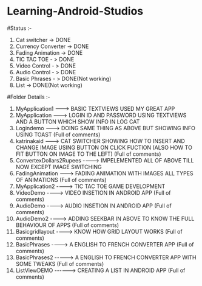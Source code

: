 # Learning-Android-Studios

#Status :-
1. Cat switcher -> DONE
2. Currency Converter -> DONE
3. Fading Animation -> DONE
4. TIC TAC TOE - > DONE
5. Video Control - > DONE
6. Audio Control - > DONE
7. Basic Phrases - > DONE(Not working)
8. List -> DONE(Not working)

#Folder Details :-
1. MyApplication1 ---> BASIC TEXTVIEWS USED MY GREAT APP
2. MyApplication  ---> LOGIN ID AND PASSWORD USING TEXTVIEWS AND A BUTTON WHICH SHOW INFO IN LOG CAT
3. Logindemo      ---> DOING SAME THING AS ABOVE BUT SHOWING INFO USING TOAST  (Full of comments)
4. katrinakaid    ---> CAT SWITCHER SHOWING HOW TO INSERT AND CHANGE IMAGE USING BUTTON ON CLICK FUCTION (ALSO HOW TO FIT BUTTON ON IMAGE TO THE LEFT)  (Full of comments)
5. ConvertexDollars2Rupees  ----> IMPELEMENTED ALL OF ABOVE TILL NOW EXCEPT IMAGE SWITCHING
6. FadingAnimation ---> FADING ANIMATION WITH IMAGES ALL TYPES OF ANIMATIONS (Full of comments)
7. MyApplication2 ----> TIC TAC TOE GAME DEVELOPMENT
8. VideoDemo ----> VIDEO INSETION IN ANDROID APP (Full of comments)
9. AudioDemo ----> AUDIO INSETION IN ANDROID APP (Full of comments)
10. AudioDemo2 ----> ADDING SEEKBAR IN ABOVE TO KNOW THE FULL BEHAVIOUR OF APPS (Full of comments)
11. Basicgridlayout ----> KNOW HOW GRID LAYOUT WORKS (Full of comments)
12. BasicPhrases ----> A ENGLISH TO FRENCH CONVERTER APP  (Full of comments)
13. BasicPhrases2 -----> A ENGLISH TO FRENCH CONVERTER APP WITH SOME TWEAKS  (Full of comments)
14. ListViewDEMO  ------> CREATING A LIST IN ANDROID APP  (Full of comments)
